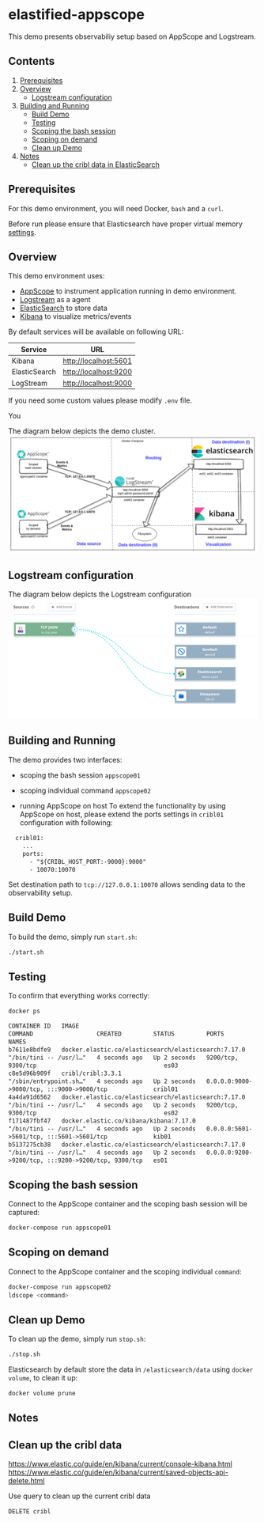 # elastified-appscope

This demo presents observabiliy setup based on AppScope and Logstream.

## Contents
1. [Prerequisites](#prerequisites)
2. [Overview](#overview)
	* [Logstream configuration](#logstream-configuration)
3. [Building and Running](#building-and-running)
	* [Build Demo](#build-demo)
	* [Testing](#testing)
	* [Scoping the bash session](#scoping-the-bash-session)
	* [Scoping on demand](#scoping-on-demand)
	* [Clean up Demo](#clean-up-demo)
4. [Notes](#notes)
	* [Clean up the cribl data in ElasticSearch](#clean-up-the-cribl-data-in-elasticsearch)

## Prerequisites
For this demo environment, you will need Docker, `bash` and a `curl`.

Before run please ensure that Elasticsearch have proper virtual memory [settings](https://www.elastic.co/guide/en/elasticsearch/reference/7.17/vm-max-map-count.html).

## Overview

This demo environment uses:

- [AppScope](https://appscope.dev/) to instrument application running in demo environment.
- [Logstream](https://cribl.io/logstream/) as a agent
- [ElasticSearch](https://www.elastic.co/elasticsearch/) to store data 
- [Kibana](https://www.elastic.co/products/kibana) to visualize metrics/events 

By default services will be available on following URL:

|Service|URL|
|-------|---|
|Kibana|[http://localhost:5601](http://localhost:5601)|
|ElasticSearch|[http://localhost:9200](http://localhost:9200)|
|LogStream|[http://localhost:9000](http://localhost:9000)|

If you need some custom values please modify `.env` file.

You

The diagram below depicts the demo cluster.
![Schema_overall](schema.png)


## Logstream configuration

The diagram below depicts the Logstream configuration
![Schema_logstream](logstream.png)


## Building and Running

The demo provides two interfaces:
- scoping the bash session `appscope01`
- scoping individual command `appscope02`

- running AppScope on host
To extend the functionality by using AppScope on host, please extend the ports settings in
`cribl01` configuration with following:

```
  cribl01:
    ...
    ports:
      - "${CRIBL_HOST_PORT:-9000}:9000"
      - 10070:10070
```

Set destination path to `tcp://127.0.0.1:10070` allows sending data to the observability setup.

## Build Demo

To build the demo, simply run `start.sh`:

```bash
./start.sh
```

## Testing

To confirm that everything works correctly:

```
docker ps
```

```
CONTAINER ID   IMAGE                                                  COMMAND                  CREATED         STATUS         PORTS                                                 NAMES
b7611e8bdfe9   docker.elastic.co/elasticsearch/elasticsearch:7.17.0   "/bin/tini -- /usr/l…"   4 seconds ago   Up 2 seconds   9200/tcp, 9300/tcp                                    es03
c8e5d96b909f   cribl/cribl:3.3.1                                      "/sbin/entrypoint.sh…"   4 seconds ago   Up 2 seconds   0.0.0.0:9000->9000/tcp, :::9000->9000/tcp             cribl01
4a4da91d6562   docker.elastic.co/elasticsearch/elasticsearch:7.17.0   "/bin/tini -- /usr/l…"   4 seconds ago   Up 2 seconds   9200/tcp, 9300/tcp                                    es02
f171487fbf47   docker.elastic.co/kibana/kibana:7.17.0                 "/bin/tini -- /usr/l…"   4 seconds ago   Up 2 seconds   0.0.0.0:5601->5601/tcp, :::5601->5601/tcp             kib01
b5137275cb38   docker.elastic.co/elasticsearch/elasticsearch:7.17.0   "/bin/tini -- /usr/l…"   4 seconds ago   Up 2 seconds   0.0.0.0:9200->9200/tcp, :::9200->9200/tcp, 9300/tcp   es01
```

## Scoping the bash session

Connect to the AppScope container and the scoping bash session will be captured:

```bash
docker-compose run appscope01
```

## Scoping on demand

Connect to the AppScope container and the scoping individual `command`:

```bash
docker-compose run appscope02
ldscope <command>
```

## Clean up Demo

To clean up the demo, simply run `stop.sh`:

```bash
./stop.sh
```

Elasticsearch by default store the data in `/elasticsearch/data` using `docker volume`, to clean it up:

```bash
docker volume prune
```
## Notes
## Clean up the cribl data

https://www.elastic.co/guide/en/kibana/current/console-kibana.html
https://www.elastic.co/guide/en/kibana/current/saved-objects-api-delete.html

Use query to clean up the current cribl data

```
DELETE cribl
```
